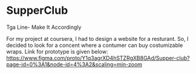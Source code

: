 # SupperClub
Tga Line- Make It Accordingly

For my project at coursera, I had to design a website for a resturant. So, I decided to look for a concent where a contumer can buy costumizable wraps.
Link for prototype is given below:
https://www.figma.com/proto/Y1q3agrXD4hSTZRgXB8GAd/Supper-club?page-id=0%3A1&node-id=4%3A2&scaling=min-zoom
